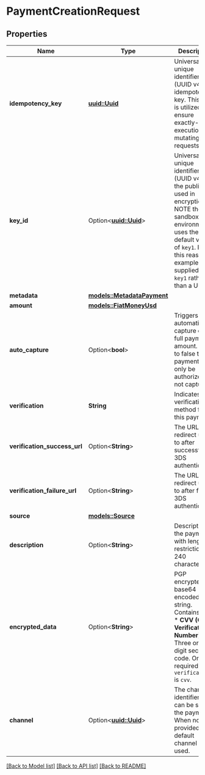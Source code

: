 # PaymentCreationRequest

## Properties

Name | Type | Description | Notes
------------ | ------------- | ------------- | -------------
**idempotency_key** | [**uuid::Uuid**](uuid::Uuid.md) | Universally unique identifier (UUID v4) idempotency key. This key is utilized to ensure exactly-once execution of mutating requests. | 
**key_id** | Option<[**uuid::Uuid**](uuid::Uuid.md)> | Universally unique identifier (UUID v4) of the public key used in encryption. NOTE the sandbox environment uses the default value of `key1`. For this reason the example supplied is `key1` rather than a UUID. | [optional]
**metadata** | [**models::MetadataPayment**](MetadataPayment.md) |  | 
**amount** | [**models::FiatMoneyUsd**](FiatMoneyUsd.md) |  | 
**auto_capture** | Option<**bool**> | Triggers the automatic capture of the full payment amount. If set to false the payment will only be authorized but not captured. | [optional][default to true]
**verification** | **String** | Indicates the verification method for this payment. | 
**verification_success_url** | Option<**String**> | The URL to redirect users to after successful 3DS authentication. | [optional]
**verification_failure_url** | Option<**String**> | The URL to redirect users to after failed 3DS authentication. | [optional]
**source** | [**models::Source**](Source.md) |  | 
**description** | Option<**String**> | Description of the payment with length restriction of 240 characters. | [optional]
**encrypted_data** | Option<**String**> | PGP encrypted base64 encoded string. Contains CVV. * **CVV (Card Verification Number)**: Three or four digit security code. Only required if `verification` is `cvv`.  | [optional]
**channel** | Option<[**uuid::Uuid**](uuid::Uuid.md)> | The channel identifier that can be set for the payment. When not provided, the default channel is used. | [optional]

[[Back to Model list]](../README.md#documentation-for-models) [[Back to API list]](../README.md#documentation-for-api-endpoints) [[Back to README]](../README.md)


